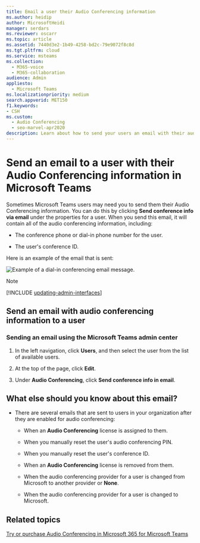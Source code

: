 ```yaml
---
title: Email a user their Audio Conferencing information
ms.author: heidip
author: MicrosoftHeidi
manager: serdars
ms.reviewer: oscarr
ms.topic: article
ms.assetid: 7440d3e2-1b49-4258-bd2c-79e9072f8c8d
ms.tgt.pltfrm: cloud
ms.service: msteams
ms.collection: 
  - M365-voice
  - M365-collaboration
audience: Admin
appliesto: 
  - Microsoft Teams
ms.localizationpriority: medium
search.appverid: MET150
f1.keywords:
- CSH
ms.custom: 
  - Audio Conferencing
  - seo-marvel-apr2020
description: Learn about how to send your users an email with their audio conferencing information in Microsoft Teams.
---
```


# Send an email to a user with their Audio Conferencing information in Microsoft Teams

Sometimes Microsoft Teams users may need you to send them their Audio Conferencing information. You can do this by clicking **Send conference info via email** under the properties for a user. When you send this email, it will contain all of the audio conferencing information, including:
  
- The conference phone or dial-in phone number for the user.

- The user's conference ID.

Here is an example of the email that is sent:

![Example of a dial-in conferencing email message.](media/teams-send-email-to-user-with-audio-conferencing-image1.png)

> [!NOTE]
> [!INCLUDE [updating-admin-interfaces](includes/updating-admin-interfaces.md)]
  
## Send an email with audio conferencing information to a user

### Sending an email using the Microsoft Teams admin center

1. In the left navigation, click **Users**, and then select the user from the list of available users.

2. At the top of the page, click **Edit**.

3. Under **Audio Conferencing**, click **Send conference info in email**.

## What else should you know about this email?

- There are several emails that are sent to users in your organization after they are enabled for audio conferencing:

  - When an **Audio Conferencing** license is assigned to them.

  - When you manually reset the user's audio conferencing PIN.

  - When you manually reset the user's conference ID.

  - When an **Audio Conferencing** license is removed from them.

  - When the audio conferencing provider for a user is changed from Microsoft to another provider or **None**.

  - When the audio conferencing provider for a user is changed to Microsoft.
  
## Related topics

[Try or purchase Audio Conferencing in Microsoft 365 for Microsoft Teams](try-or-purchase-audio-conferencing-in-office-365-for-teams.md)
